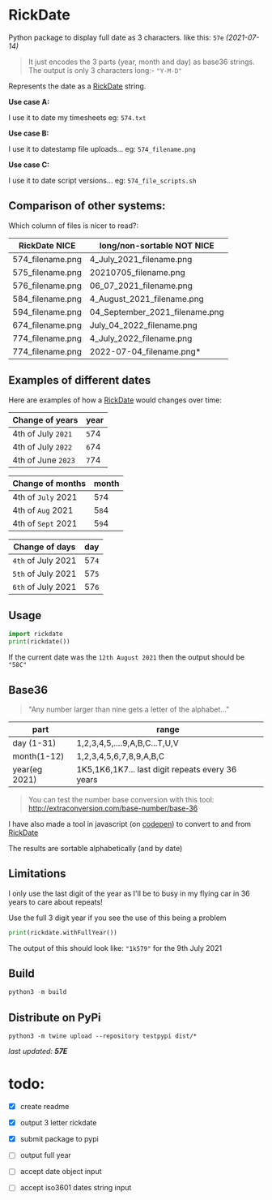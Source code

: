 # RickDate
Python package to display full date as 3 characters. like this: `57e` _(2021-07-14)_

> It just encodes the 3 parts (year, month and day) as base36 strings.
<br> The output is only 3 characters long:- `"Y-M-D"`

Represents the date as a [RickDate][1] string. 

__Use case A:__

I use it to date my timesheets eg: `574.txt`

__Use case B:__

I use it to datestamp file uploads... eg: `574_filename.png`

__Use case C:__

I use it to date script versions... eg: `574_file_scripts.sh`

## Comparison of other systems:

Which column of files is nicer to read?:

| RickDate NICE | long/non-sortable NOT NICE |
| --- | --- |
574_filename.png | 4_July_2021_filename.png |
575_filename.png | 20210705_filename.png |
576_filename.png | 06_07_2021_filename.png |
584_filename.png | 4_August_2021_filename.png |
594_filename.png | 04_September_2021_filename.png |
674_filename.png | July_04_2022_filename.png |
774_filename.png | 4_July_2022_filename.png |
774_filename.png | 2022-07-04_filename.png* |


## Examples of different dates
Here are examples of how a [RickDate][1] would changes over time:

| Change of years | year |
| --- | --- |
| 4th of July `2021` | `5`74 |
| 4th of July `2022` | `6`74 |
| 4th of June `2023` | `7`74 |

| Change of months | month |
| --- | --- |
| 4th of `July` 2021 | 5`7`4 |
| 4th of `Aug` 2021 | 5`8`4 |
| 4th of `Sept` 2021 | 5`9`4 |

| Change of days | day |
| --- | --- |
| `4th` of July 2021 | 57`4` |
| `5th` of July 2021 | 57`5` |
| `6th` of July 2021 | 57`6` |

## Usage
```python
import rickdate
print(rickdate())
```
If the current date was the `12th August 2021` then the output should be `"58C"`

## Base36
> "Any number larger than nine gets a letter of the alphabet..."

| part | range |
| --- | --- |
| day (1-31)  | 1,2,3,4,5,....9,A,B,C...T,U,V |
| month(1-12)  | 1,2,3,4,5,6,7,8,9,A,B,C |
| year(eg 2021)  | 1K5,1K6,1K7... last digit repeats every 36 years |


> You can test the number base conversion with this tool:<br>
http://extraconversion.com/base-number/base-36

I have also made a tool in javascript (on [codepen][2]) to convert to and from [RickDate][1]

The results are sortable alphabetically (and by date)

## Limitations
I only use the last digit of the year as I'll be to busy in my flying car in 36 years to care about repeats!

Use the full 3 digit year if you see the use of this being a problem

```python
print(rickdate.withFullYear())
```
The output of this should look like: `"1k579"` for the 9th July 2021

## Build
```python
python3 -m build
```
## Distribute on PyPi
```
python3 -m twine upload --repository testpypi dist/*
```


_last updated: **57E**_

# todo:
- [x] create readme
- [x] output 3 letter rickdate
- [x] submit package to pypi
- [ ] output full year
- [ ] accept date object input
- [ ] accept iso3601 dates string input


[1]: http://www.yak.net/kablooey/RickDate.html
[2]: https://codepen.io/emrys/full/MQwpgN